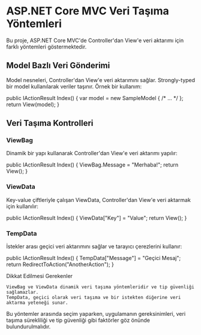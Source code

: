 # ASP.NET Core MVC Veri Taşıma Yöntemleri

Bu proje, ASP.NET Core MVC'de Controller'dan View'e veri aktarımı için farklı yöntemleri göstermektedir.

## Model Bazlı Veri Gönderimi

Model nesneleri, Controller'dan View'e veri aktarımını sağlar. Strongly-typed bir model kullanılarak veriler taşınır. Örnek bir kullanım:

public IActionResult Index()
{
    var model = new SampleModel { /* ... */ };
    return View(model);
}

## Veri Taşıma Kontrolleri

### ViewBag

Dinamik bir yapı kullanarak Controller'dan View'e veri aktarımı yapılır:

public IActionResult Index()
{
    ViewBag.Message = "Merhaba!";
    return View();
}

### ViewData

Key-value çiftleriyle çalışan ViewData, Controller'dan View'e veri aktarmak için kullanılır:

public IActionResult Index()
{
    ViewData["Key"] = "Value";
    return View();
}

### TempData

İstekler arası geçici veri aktarımını sağlar ve tarayıcı çerezlerini kullanır:

public IActionResult Index()
{
    TempData["Message"] = "Geçici Mesaj";
    return RedirectToAction("AnotherAction");
}

Dikkat Edilmesi Gerekenler

    ViewBag ve ViewData dinamik veri taşıma yöntemleridir ve tip güvenliği sağlamazlar.
    TempData, geçici olarak veri taşıma ve bir istekten diğerine veri aktarma yeteneği sunar.

Bu yöntemler arasında seçim yaparken, uygulamanın gereksinimleri, veri taşıma sürekliliği ve tip güvenliği gibi faktörler göz önünde bulundurulmalıdır.